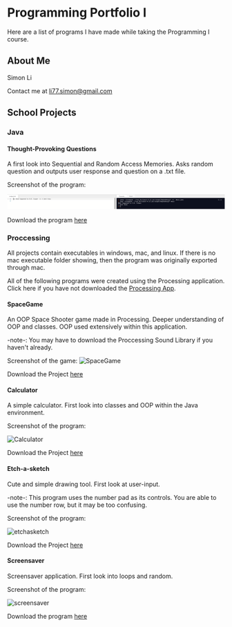 # Programming Portfolio I
Here are a list of programs I have made while taking the Programming I course.
## About Me
Simon Li

Contact me at li77.simon@gmail.com


## School Projects

### Java

#### Thought-Provoking Questions

A first look into Sequential and Random Access Memories. Asks random question and outputs user response and question on a .txt file.

Screenshot of the program:

![Questions](https://github.com/Ctrl-SimonLi/ProgrammingPortfolio/blob/gh-pages/images/Screenshot%202021-05-27%20151551.png)

Download the program 
[here](https://github.com/Ctrl-SimonLi/ProgrammingPortfolio/blob/gh-pages/src/QuestionsAndAnswers.zip)

### Proccessing

All projects contain executables in windows, mac, and linux. If there is no mac executable folder showing, then the program was originally exported through mac.

All of the following programs were created using the Processing application. Click here if you have not downloaded the 
[Processing App](https://processing.org/download/).

#### SpaceGame

An OOP Space Shooter game made in Processing. Deeper understanding of OOP and classes. OOP used extensively within this application.

-note-: You may have to download the Proccessing Sound Library if you haven't already.

Screenshot of the game:
![SpaceGame](https://github.com/Ctrl-SimonLi/ProgrammingPortfolioB4/blob/gh-pages/images/SpaceGame.png)

Download the Project 
[here](https://github.com/Ctrl-SimonLi/ProgrammingPortfolioB4/tree/gh-pages/src/SpaceGameFinal)

#### Calculator

A simple calculator. First look into classes and OOP within the Java environment.


Screenshot of the program:

![Calculator](https://github.com/Ctrl-SimonLi/ProgrammingPortfolioB4/blob/gh-pages/images/CalculatorEx.png)

Download the Project 
[here](https://github.com/Ctrl-SimonLi/ProgrammingPortfolioB4/tree/gh-pages/src/Calculator)

#### Etch-a-sketch

Cute and simple drawing tool. First look at user-input.

-note-: This program uses the number pad as its controls. You are able to use the number row, but it may be too confusing.

Screenshot of the program:


![etchasketch](https://github.com/Ctrl-SimonLi/ProgrammingPortfolioB4/blob/gh-pages/images/etch-s-sketchsc.png)

Download the Project 
[here](https://github.com/Ctrl-SimonLi/ProgrammingPortfolioB4/blob/gh-pages/src/etch_a_sketch.pde)

#### Screensaver

Screensaver application. First look into loops and random.

Screenshot of the program:

![screensaver](https://github.com/Ctrl-SimonLi/ProgrammingPortfolioB4/blob/gh-pages/images/Screensaver.png)

Download the program 
[here](https://github.com/Ctrl-SimonLi/ProgrammingPortfolioB4/tree/gh-pages/src/Screensaver)

